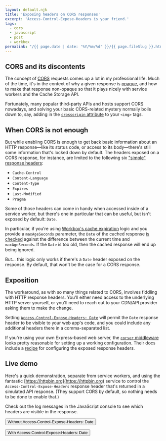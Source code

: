 ```yaml
---
layout: default.njk
title: 'Exposing headers on CORS responses'
excerpt: 'Access-Control-Expose-Headers is your friend.'
tags:
  - cors
  - javascript
  - post
  - workbox
permalink: "/{{ page.date | date: '%Y/%m/%d' }}/{{ page.fileSlug }}.html"
---
```


## CORS and its discontents

The concept of [CORS](https://developer.mozilla.org/en-US/docs/Web/HTTP/CORS) requests comes up a lot in my professional life. Much of the time, it's in the context of why a given response is [opaque](https://stackoverflow.com/questions/39109789/what-limitations-apply-to-opaque-responses), and how to make that response non-opaque so that it plays nicely with service workers and the Cache Storage API.

Fortunately, many popular third-party APIs and hosts support CORS nowadays, and solving your basic CORS-related mystery normally boils down to, say, adding in the [`crossorigin` attribute](https://developer.mozilla.org/en-US/docs/Web/HTML/CORS_settings_attributes) to your `<img>` tags.

## When CORS is not enough

But while enabling CORS is enough to get back basic information about an HTTP response—like its status code, or access to its body—there's still some information that's locked down by default. The headers exposed on a CORS response, for instance, are limited to the following six ["simple" response headers](https://developer.mozilla.org/en-US/docs/Glossary/Simple_response_header):

- `Cache-Control`
- `Content-Language`
- `Content-Type`
- `Expires`
- `Last-Modified`
- `Pragma`

Some of those headers can come in handy when accessed inside of a service worker, but there's one in particular that can be useful, but isn't exposed by default: `Date`.

In particular, if you're using [Workbox's cache expiration](https://developers.google.com/web/tools/workbox/modules/workbox-cache-expiration#restrict_the_age_of_cached_entries) logic and you provide a `maxAgeSeconds` parameter, the `Date` of the cached response [is checked](https://github.com/GoogleChrome/workbox/blob/b0825d74d81264e7b4537ed170dd60de638561ba/packages/workbox-expiration/src/Plugin.ts#L176-L195) against the difference between the current time and `maxAgeSeconds`. If the `Date` is too old, then the cached response will end up being ignored.

But... this logic only works if there's a `Date` header exposed on the response. By default, that won't be the case for a CORS response.

## Exposition

The workaround, as with so many things related to CORS, involves fiddling with HTTP response headers. You'll either need access to the underlying HTTP server yourself, or you'll need to reach out to your CDN/API provider asking them to make the change.

Setting [`Access-Control-Expose-Headers: Date`](https://developer.mozilla.org/en-US/docs/Web/HTTP/Headers/Access-Control-Expose-Headers) will permit the `Date` response header to be visible to your web app's code, and you could include any additional headers there in a comma-separated list.

If you're using your own Express-based web server, the [`corser` middleware](https://www.npmjs.com/package/corser) looks pretty reasonable for setting up a working configuration. Their docs include a [recipe](https://www.npmjs.com/package/corser#getting-a-response-header-returns-refused-to-get-unsafe-header-x) for configuring the exposed response headers.

## Live demo

Here's a quick demonstration, separate from service workers, and using the fantastic [https://httpbin.org](https://httpbin.org) service to control the `Access-Control-Expose-Headers` response header that's returned in a simulated API response. (They support CORS by default, so nothing needs to be done to enable that.)

Check out the log messages in the JavaScript console to see which headers are visible in the response.

<button id="request-without-aceh">Without Access-Control-Expose-Headers: Date</button>

<button id="request-with-aceh">With Access-Control-Expose-Headers: Date</button>

<script>async function logResponseHeaders(url) {
  console.log('here');
  // mode: 'cors' is the default, but let's just be explicit here.  
  const response = await fetch(url, {mode: 'cors'});
  console.log(`Response headers for ${url}:\n`, ...response.headers);
}

document.querySelector('#request-without-aceh').addEventListener(
  'click',
  () => logResponseHeaders('https://httpbin.org/response-headers')
);

document.querySelector('#request-with-aceh').addEventListener(
  'click',
  () => logResponseHeaders('https://httpbin.org/response-headers?Access-Control-Expose-Headers=Date')
);</script>
